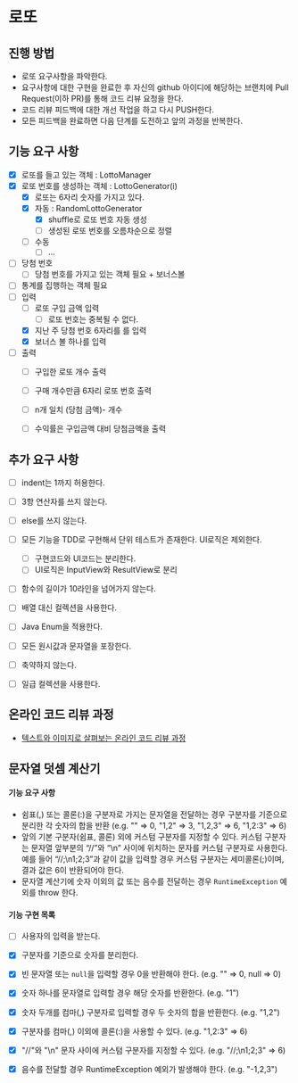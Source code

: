 # 로또
## 진행 방법
* 로또 요구사항을 파악한다.
* 요구사항에 대한 구현을 완료한 후 자신의 github 아이디에 해당하는 브랜치에 Pull Request(이하 PR)를 통해 코드 리뷰 요청을 한다.
* 코드 리뷰 피드백에 대한 개선 작업을 하고 다시 PUSH한다.
* 모든 피드백을 완료하면 다음 단계를 도전하고 앞의 과정을 반복한다.

## 기능 요구 사항
- [x] 로또를 들고 있는 객체 : LottoManager
- [x] 로또 번호를 생성하는 객체 : LottoGenerator(i)
  - [x] 로또는 6자리 숫자를 가지고 있다.
  - [x] 자동	: RandomLottoGenerator
    - [x] shuffle로 로또 번호 자동 생성
    - [ ] 생성된 로또 번호를 오름차순으로 정렬
  - [ ] 수동
    - [ ] ...
  
- [ ] 당첨 번호
  - [ ] 당첨 번호를 가지고 있는 객체 필요 + 보너스볼
- [ ] 통계를 집행하는 객체 필요
- [ ] 입력
  - [ ] 로또 구입 금액 입력
    - [ ] 로또 번호는 중복될 수 없다.
  - [x] 지난 주 당첨 번호 6자리를 를 입력
  - [x] 보너스 볼 하나를 입력
- [ ] 출력
  - [ ] 구입한 로또 개수 출력
  - [ ] 구매 개수만큼 6자리 로또 번호 출력
  - [ ] n개 일치 (당첨 금액)- 개수
  - [ ] 수익률은 구입금액 대비 당첨금액을 출력



## 추가 요구 사항

- [ ] indent는 1까지 허용한다.
- [ ] 3항 연산자를 쓰지 않는다.
- [ ] else를 쓰지 않는다.
- [ ] 모든 기능을 TDD로 구현해서 단위 테스트가 존재한다. UI로직은 제외한다.
  - [ ] 구현코드와 UI코드는 분리한다.
  - [ ] UI로직은 InputView와 ResultView로 분리
- [ ] 함수의 길이가 10라인을 넘어가지 않는다.
- [ ] 배열 대신 컬렉션을 사용한다.
- [ ] Java Enum을 적용한다.
- [ ] 모든 원시값과 문자열을 포장한다.
- [ ] 축약하지 않는다.
- [ ] 일급 컬렉션을 사용한다.



## 온라인 코드 리뷰 과정
* [텍스트와 이미지로 살펴보는 온라인 코드 리뷰 과정](https://github.com/next-step/nextstep-docs/tree/master/codereview)



## 문자열 덧셈 계산기

#### 기능 요구 사항

- 쉼표(,) 또는 콜론(:)을 구분자로 가지는 문자열을 전달하는 경우 구분자를 기준으로 분리한 각 숫자의 합을 반환 (e.g. "" => 0, "1,2" => 3, "1,2,3" => 6, "1,2:3" => 6)
- 앞의 기본 구분자(쉼표, 콜론) 외에 커스텀 구분자를 지정할 수 있다. 커스텀 구분자는 문자열 앞부분의 “//”와 “\n” 사이에 위치하는 문자를 커스텀 구분자로 사용한다. 예를 들어 “//;\n1;2;3”과 같이 값을 입력할 경우 커스텀 구분자는 세미콜론(;)이며, 결과 값은 6이 반환되어야 한다.
- 문자열 계산기에 숫자 이외의 값 또는 음수를 전달하는 경우 `RuntimeException` 예외를 throw 한다.



#### 기능 구현 **목록**

- [ ] 사용자의 입력을 받는다.
- [x] 구분자를 기준으로 숫자를 분리한다.
- [x] 빈 문자열 또는 `null`을 입력할 경우 0을 반환해야 한다. (e.g. "" => 0, null => 0)
- [x] 숫자 하나를 문자열로 입력할 경우 해당 숫자를 반환한다. (e.g. "1")
- [x] 숫자 두개를 컴마(,) 구분자로 입력할 경우 두 숫자의 합을 반환한다. (e.g. "1,2")
- [x] 구분자를 컴마(,) 이외에 콜론(:)을 사용할 수 있다. (e.g. "1,2:3" => 6)
- [x] "//"와 "\n" 문자 사이에 커스텀 구분자를 지정할 수 있다. (e.g. "//;\n1;2;3" => 6)
- [x] 음수를 전달할 경우 RuntimeException 예외가 발생해야 한다. (e.g. "-1,2,3")

















